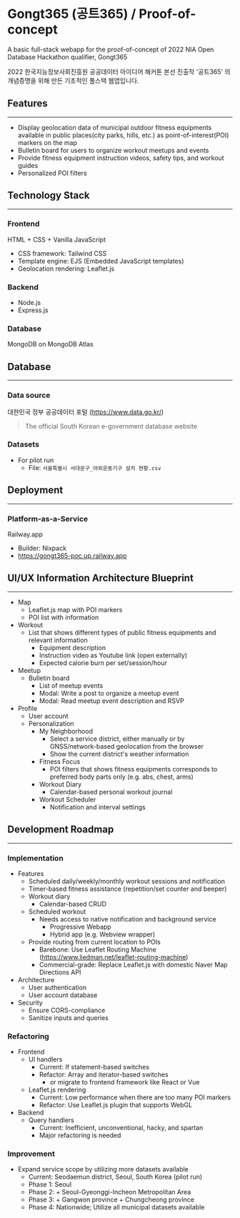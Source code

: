 # Gongt365 (공트365) / Proof-of-concept
A basic full-stack webapp for the proof-of-concept of 2022 NIA Open Database Hackathon qualifier, Gongt365

2022 한국지능정보사회진흥원 공공데이터 아이디어 해커톤 본선 진출작 '공트365' 의 개념증명을 위해 만든 기초적인 풀스택 웹앱입니다.

## Features 
---
- Display geolocation data of municipal outdoor fitness equipments available in public places(city parks, hills, etc.) as point-of-interest(POI) markers on the map
- Bulletin board for users to organize workout meetups and events
- Provide fitness equipment instruction videos, safety tips, and workout guides
- Personalized POI filters

## Technology Stack 
---
### Frontend
HTML + CSS + Vanilla JavaScript
- CSS framework: Tailwind CSS
- Template engine: EJS (Embedded JavaScript templates)
- Geolocation rendering: Leaflet.js

### Backend
- Node.js
- Express.js 

### Database
MongoDB on MongoDB Atlas

## Database 
---
### Data source
대한민국 정부 공공데이터 포털 (https://www.data.go.kr/)
> The official South Korean e-government database website
    
### Datasets
- For pilot run
    - File: `서울특별시 서대문구_야외운동기구 설치 현황.csv`

## Deployment
---
### Platform-as-a-Service
Railway.app
  - Builder: Nixpack
  - https://gongt365-poc.up.railway.app

## UI/UX Information Architecture Blueprint
---
- Map 
    - Leaflet.js map with POI markers
    - POI list with information
- Workout 
    - List that shows different types of public fitness equipments and relevant information
        - Equipment description
        - Instruction video as Youtube link (open externally)
        - Expected calorie burn per set/session/hour
- Meetup 
    - Bulletin board
        - List of meetup events
        - Modal: Write a post to organize a meetup event
        - Modal: Read meetup event description and RSVP
- Profile 
    - User account
    - Personalization
        - My Neighborhood
            - Select a service district, either manually or by GNSS/network-based geolocation from the browser
            - Show the current district's weather information
        - Fitness Focus
            - POI filters that shows fitness equipments corresponds to preferred body parts only (e.g. abs, chest, arms)
        - Workout Diary
            - Calendar-based personal workout journal
        - Workout Scheduler
            - Notification and interval settings

## Development Roadmap
---
### Implementation 
- Features
    - Scheduled daily/weekly/monthly workout sessions and notification
    - Timer-based fitness assistance (repetition/set counter and beeper)
    - Workout diary
        - Calendar-based CRUD
    - Scheduled workout
        - Needs access to native notification and background service
            - Progressive Webapp
            - Hybrid app (e.g. Webview wrapper)
    - Provide routing from current location to POIs
        - Barebone: Use Leaflet Routing Machine (https://www.liedman.net/leaflet-routing-machine)
        - Commercial-grade: Replace Leaflet.js with domestic Naver Map Directions API
- Architecture
    - User authentication
    - User account database
- Security
    - Ensure CORS-compliance
    - Sanitize inputs and queries

### Refactoring
- Frontend
    - UI handlers
        - Current: If statement-based switches
        - Refactor: Array and iterator-based switches
            - or migrate to frontend framework like React or Vue
    - Leaflet.js rendering
        - Current: Low performance when there are too many POI markers
        - Refactor: Use Leaflet.js plugin that supports WebGL
- Backend
    - Query handlers
        - Current: Inefficient, unconventional, hacky, and spartan
        - Major refactoring is needed

### Improvement
- Expand service scope by utilizing more datasets available
    - Current: Seodaemun district, Seoul, South Korea (pilot run)
    - Phase 1: Seoul
    - Phase 2: + Seoul-Gyeonggi-Incheon Metropolitan Area
    - Phase 3: + Gangwon province + Chungcheong province
    - Phase 4: Nationwide; Utilize all municipal datasets available        

